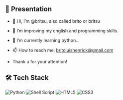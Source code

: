 ## 👋 Presentation

- 👋 Hi, I’m @britsu, also called brito or britsu
- 👀 I’m improving my english and programming skills.
- 🌱 I’m currently learning python...
- 📫 How to reach me: britoluishenrick@gmail.com

- Thank u for your attention!

## 🛠 Tech Stack
![Python](https://img.shields.io/badge/python-3670A0?style=for-the-badge&logo=python&logoColor=ffdd54)
![Shell Script](https://img.shields.io/badge/shell_script-%23121011.svg?style=for-the-badge&logo=gnu-bash&logoColor=white)
![HTML5](https://img.shields.io/badge/html5-%23E34F26.svg?style=for-the-badge&logo=html5&logoColor=white)
![CSS3](https://img.shields.io/badge/css3-%231572B6.svg?style=for-the-badge&logo=css3&logoColor=white)
